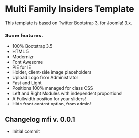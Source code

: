 Multi Family Insiders Template
==============================

This template is based on Twitter Bootstrap 3, for Joomla! 3.x. 

<h3>Some features:</h3>
<ul>
    <li>100% Bootstrap 3.5</li>
    <li>HTML 5</li>
    <li>Modernizr</li>
    <li>Font Awesome</li>
    <li>PIE for IE</li>
    <li>Holder, client-side image placeholders</li>
    <li>Upload Logo from Administrator</li>
    <li>Fast and Light</li>
    <li>Positions 100% managed for class CSS</li>
    <li>Left and Right Modules with independent proportions!</li>
    <li>A Fullwidth position for your sliders!</li>
    <li>Hide front content option, from admin!</li>
</ul>

<h2>Changelog mfi v. 0.0.1</h2>
<ul>
  <li>Initial commit</li>
</ul>
